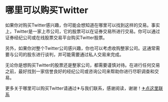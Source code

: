 # 哪里可以购买Twitter

如果你对购买Twitter感兴趣，你可能会想知道在哪里可以找到这样的交易。事实上，Twitter是一家上市公司，它的股票可以在证券交易所进行交易。你可以通过证券经纪公司或在线股票交易平台购买Twitter股票。

另外，如果你对整个Twitter公司感兴趣，你也可以考虑收购整家公司。这通常需要与公司的股东进行谈判，并可能需要通过私人交易来完成。

无论你是想购买Twitter的股票还是整家公司，都需要谨慎对待。在进行任何交易之前，最好找到一家信誉良好的经纪公司或咨询公司来帮助你进行尽职调查和交易。

更多关于哪里可以购买Twitter请通过✈与我们联系，感谢阅读，谢谢！[✈点这里联系](https://lm.k02.cc)